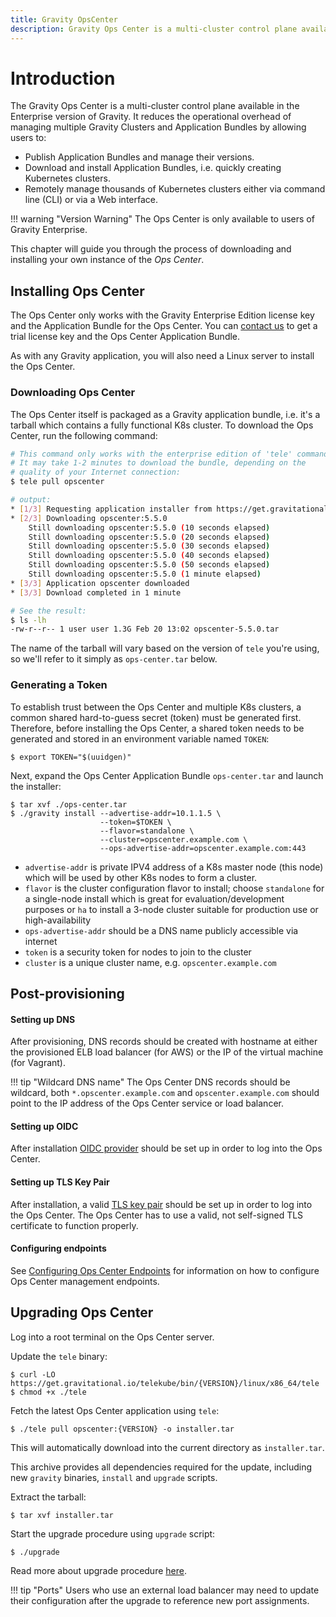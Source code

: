 ```yaml
---
title: Gravity OpsCenter
description: Gravity Ops Center is a multi-cluster control plane available in the Enterprise version of Gravity.
---
```


# Introduction

The Gravity Ops Center is a multi-cluster control plane available in the Enterprise version of Gravity. It reduces the operational overhead of managing multiple Gravity Clusters and Application Bundles by allowing users to:

* Publish Application Bundles and manage their versions.
* Download and install Application Bundles, i.e. quickly creating Kubernetes clusters.
* Remotely manage thousands of Kubernetes clusters either via command line (CLI) or via a Web interface.

!!! warning "Version Warning"
    The Ops Center is only available to users of Gravity Enterprise.

This chapter will guide you through the process of downloading and installing your own instance of the _Ops Center_.

## Installing Ops Center

The Ops Center only works with the Gravity Enterprise Edition license key and
the Application Bundle for the Ops Center. You can [contact us](https://gravitational.com/gravity/demo/)
to get a trial license key and the Ops Center Application Bundle.

As with any Gravity application, you will also need a Linux server to install the Ops Center.

### Downloading Ops Center

The Ops Center itself is packaged as a Gravity application bundle, i.e. it's a
tarball which contains a fully functional K8s cluster. To download the Ops Center,
run the following command:

```bash
# This command only works with the enterprise edition of 'tele' command.
# It may take 1-2 minutes to download the bundle, depending on the
# quality of your Internet connection:
$ tele pull opscenter

# output:
* [1/3] Requesting application installer from https://get.gravitational.io
* [2/3] Downloading opscenter:5.5.0
	Still downloading opscenter:5.5.0 (10 seconds elapsed)
	Still downloading opscenter:5.5.0 (20 seconds elapsed)
	Still downloading opscenter:5.5.0 (30 seconds elapsed)
	Still downloading opscenter:5.5.0 (40 seconds elapsed)
	Still downloading opscenter:5.5.0 (50 seconds elapsed)
	Still downloading opscenter:5.5.0 (1 minute elapsed)
* [3/3] Application opscenter downloaded
* [3/3] Download completed in 1 minute

# See the result:
$ ls -lh
-rw-r--r-- 1 user user 1.3G Feb 20 13:02 opscenter-5.5.0.tar
```

The name of the tarball will vary based on the version of `tele` you're using,
so we'll refer to it simply as `ops-center.tar` below.

### Generating a Token

To establish trust between the Ops Center and multiple K8s clusters, a common shared
hard-to-guess secret (token) must be generated first. Therefore, before
installing the Ops Center, a shared token needs to be generated and stored in
an environment variable named `TOKEN`:

```bsh
$ export TOKEN="$(uuidgen)"
```

Next, expand the Ops Center Application Bundle `ops-center.tar` and launch the installer:

```bsh
$ tar xvf ./ops-center.tar
$ ./gravity install --advertise-addr=10.1.1.5 \
                    --token=$TOKEN \
                    --flavor=standalone \
                    --cluster=opscenter.example.com \
                    --ops-advertise-addr=opscenter.example.com:443
```

* `advertise-addr` is private IPV4 address of a K8s master node (this node) which will be used by other K8s nodes to form a cluster.
* `flavor` is the cluster configuration flavor to install; choose `standalone`
  for a single-node install which is great for evaluation/development purposes
  or `ha` to install a 3-node cluster suitable for production use or
  high-availability
* `ops-advertise-addr` should be a DNS name publicly accessible via internet
* `token` is a security token for nodes to join to the cluster
* `cluster` is a unique cluster name, e.g. `opscenter.example.com`

## Post-provisioning

#### Setting up DNS

After provisioning, DNS records should be created with hostname at either the provisioned ELB load balancer (for AWS) or the IP of the virtual machine (for Vagrant).

!!! tip "Wildcard DNS name"
	  The Ops Center DNS records should be wildcard, both `*.opscenter.example.com` and `opscenter.example.com` should point to the IP address
	  of the Ops Center service or load balancer.

#### Setting up OIDC

After installation [OIDC provider](cluster.md#configuring-a-cluster) should be set up in order to log into the Ops Center.

#### Setting up TLS Key Pair

After installation, a valid [TLS key pair](cluster.md#configuring-tls-key-pair) should be set up in order to log into the Ops Center. The Ops Center has to use a valid, not self-signed TLS certificate to function properly.

#### Configuring endpoints

See [Configuring Ops Center Endpoints](cluster.md#configuring-ops-center-endpoints)
for information on how to configure Ops Center management endpoints.

## Upgrading Ops Center

Log into a root terminal on the Ops Center server.

Update the `tele` binary:

```bsh
$ curl -LO https://get.gravitational.io/telekube/bin/{VERSION}/linux/x86_64/tele
$ chmod +x ./tele
```

Fetch the latest Ops Center application using `tele`:

```bsh
$ ./tele pull opscenter:{VERSION} -o installer.tar
```

This will automatically download into the current directory as `installer.tar`.

This archive provides all dependencies required for the update, including new `gravity` binaries,
`install` and `upgrade` scripts.

Extract the tarball:

```bsh
$ tar xvf installer.tar
```

Start the upgrade procedure using `upgrade` script:

```bsh
$ ./upgrade
```

Read more about upgrade procedure [here](cluster.md#performing-upgrade).

!!! tip "Ports"
    Users who use an external load balancer may need to update their configuration after the upgrade to reference new port assignments.
